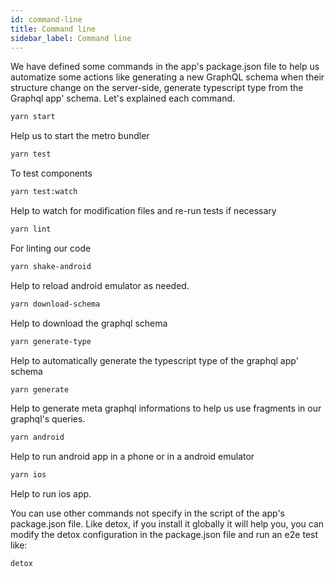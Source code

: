 ```yaml
---
id: command-line
title: Command line
sidebar_label: Command line
---
```


We have defined some commands in the app's package.json file to help us automatize some actions like generating a new GraphQL schema when their structure change on the server-side, generate typescript type from the Graphql app' schema. Let's explained each command.

```bash
yarn start
```

Help us to start the metro bundler

```bash
yarn test
```

To test components

```bash
yarn test:watch
```

Help to watch for modification files and re-run tests if necessary

```bash
yarn lint
```

For linting our code

```bash
yarn shake-android
```

Help to reload android emulator as needed.

```bash
yarn download-schema
```

Help to download the graphql schema

```bash
yarn generate-type
```

Help to automatically generate the typescript type of the graphql app' schema

```bash
yarn generate
```

Help to generate meta graphql informations to help us use fragments in our graphql's
queries.

```bash
yarn android
```

Help to run android app in a phone or in a android emulator

```bash
yarn ios
```

Help to run ios app.

You can use other commands not specify in the script of the app's package.json file.
Like detox, if you install it globally it will help you, you can modify the detox configuration
in the package.json file and run an e2e test like:

```bash
detox
```
